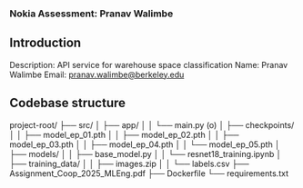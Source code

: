 ### Nokia Assessment: Pranav Walimbe

## Introduction
Description: API service for warehouse space classification 
Name: Pranav Walimbe 
Email: pranav.walimbe@berkeley.edu 

## Codebase structure 
project-root/ ├── src/ │ ├── app/ │ │ └── main.py (o) │ ├── checkpoints/ │ │ ├── model_ep_01.pth │ │ ├── model_ep_02.pth │ │ ├── model_ep_03.pth │ │ ├── model_ep_04.pth │ │ └── model_ep_05.pth │ ├── models/ │ │ ├── base_model.py │ │ └── resnet18_training.ipynb │ ├── training_data/ │ │ ├── images.zip │ │ └── labels.csv ├── Assignment_Coop_2025_MLEng.pdf ├── Dockerfile └── requirements.txt



